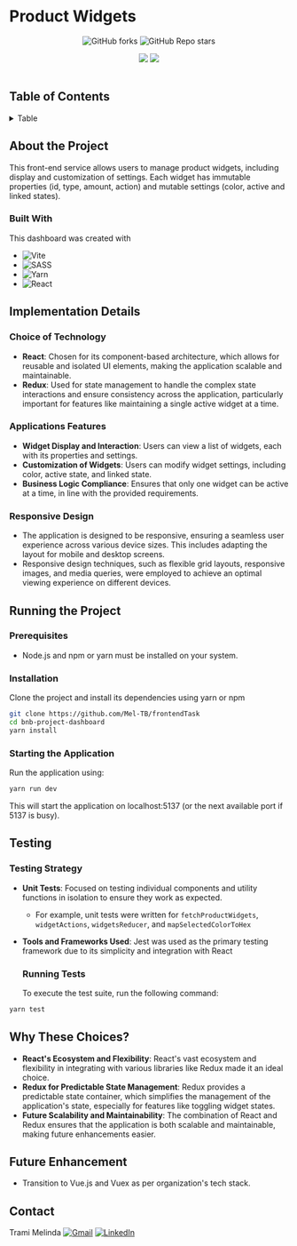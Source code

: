 # Product Widgets

<div align='center'>

![GitHub forks](https://img.shields.io/githubMel-TB/frontendTask/fork?label=Fork&style=for-the-badge&color=%2378909C)
![GitHub Repo stars](https://img.shields.io/github/stars/Mel-TB/frontendTask?label=Stars&style=for-the-badge&color=%2378909C)

</div>
<div align='center'>
  
<img src='https://media.giphy.com/media/v1.Y2lkPTc5MGI3NjExajR3Z3R3eXhtMTh3a3Bydmp6NjRoOWsyamgybG96OHhpdDV6Mnd1MCZlcD12MV9pbnRlcm5hbF9naWZfYnlfaWQmY3Q9Zw/EBU2aL1eQEiMQdVgpb/giphy.gif'  />

<img src='https://i.postimg.cc/Kj8ZV7dW/mobile-view.png)](https://postimg.cc/S2HFY9QL'/>
</div>

<br/>

## Table of Contents

<details>

<summary>Table</summary>

- [About the Project](#about-the-project)
  - [Built With](#built-with)
- [Implementation Details](#implementation-details)
  - [Choice of Technology](#choice-of-technology)
  - [Applications Features](#applications-features)
- [Running the Project](#running-the-project)
  - [Prerequisites](#prerequisites)
  - [Installation](#installation)
  - [Starting the Application](#starting-the-application)
- [Contact](#contact)
   </details

## About the Project

This front-end service allows users to manage product widgets, including display and customization of settings. Each widget has immutable properties (id, type, amount, action) and mutable settings (color, active and linked states).

### Built With

This dashboard was created with

- ![Vite](https://img.shields.io/badge/vite-%23646CFF.svg?style=for-the-badge&logo=vite&logoColor=white)
- ![SASS](https://img.shields.io/badge/SASS-hotpink.svg?style=for-the-badge&logo=SASS&logoColor=white)
- ![Yarn](https://img.shields.io/badge/yarn-%232C8EBB.svg?style=for-the-badge&logo=yarn&logoColor=white)
- ![React](https://img.shields.io/badge/react-%2320232a.svg?style=for-the-badge&logo=react&logoColor=%2361DAFB)

## Implementation Details

### Choice of Technology

- **React**: Chosen for its component-based architecture, which allows for reusable and isolated UI elements, making the application scalable and maintainable.
- **Redux**: Used for state management to handle the complex state interactions and ensure consistency across the application, particularly important for features like maintaining a single active widget at a time.

### Applications Features

- **Widget Display and Interaction**: Users can view a list of widgets, each with its properties and settings.
- **Customization of Widgets**: Users can modify widget settings, including color, active state, and linked state.
- **Business Logic Compliance**: Ensures that only one widget can be active at a time, in line with the provided requirements.

### Responsive Design

- The application is designed to be responsive, ensuring a seamless user experience across various device sizes. This includes adapting the layout for mobile and desktop screens.
- Responsive design techniques, such as flexible grid layouts, responsive images, and media queries, were employed to achieve an optimal viewing experience on different devices.

## Running the Project

### Prerequisites

- Node.js and npm or yarn must be installed on your system.

### Installation

Clone the project and install its dependencies using yarn or npm

```sh
git clone https://github.com/Mel-TB/frontendTask
cd bnb-project-dashboard
yarn install
```

### Starting the Application

Run the application using:

```sh
yarn run dev
```

This will start the application on localhost:5137 (or the next available port if 5137 is busy).

## Testing

### Testing Strategy

- **Unit Tests**: Focused on testing individual components and utility functions in isolation to ensure they work as expected.
  - For example, unit tests were written for `fetchProductWidgets`, `widgetActions`, `widgetsReducer`, and `mapSelectedColorToHex`
- **Tools and Frameworks Used**: Jest was used as the primary testing framework due to its simplicity and integration with React

  ### Running Tests

  To execute the test suite, run the following command:

```sh
yarn test
```

## Why These Choices?

- **React's Ecosystem and Flexibility**: React's vast ecosystem and flexibility in integrating with various libraries like Redux made it an ideal choice.
- **Redux for Predictable State Management**: Redux provides a predictable state container, which simplifies the management of the application's state, especially for features like toggling widget states.
- **Future Scalability and Maintainability**: The combination of React and Redux ensures that the application is both scalable and maintainable, making future enhancements easier.

## Future Enhancement

- Transition to Vue.js and Vuex as per organization's tech stack.

## Contact

Trami Melinda <a href='https://twitter.com/mel_trbd'>
<a href='mailto:tramimelinda@gmail.com'>![Gmail](https://img.shields.io/badge/Gmail-D14836?style=for-the-badge&logo=gmail&logoColor=white)</a> <a href='https://fr.linkedin.com/in/melindat'>![LinkedIn](https://img.shields.io/badge/linkedin-%230077B5.svg?style=for-the-badge&logo=linkedin&logoColor=white)</a>
